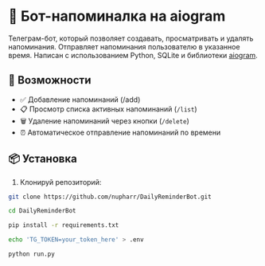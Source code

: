 # 🤖 Бот-напоминалка на aiogram

Телеграм-бот, который позволяет создавать, просматривать и удалять напоминания. Отправляет напоминания пользователю в указанное время. Написан с использованием Python, SQLite и библиотеки [aiogram](https://docs.aiogram.dev).

## 🚀 Возможности

- ✅ Добавление напоминаний (/add)
- 📋 Просмотр списка активных напоминаний (`/list`)
- 🗑 Удаление напоминаний через кнопки (`/delete`)
- ⏰ Автоматическое отправление напоминаний по времени

## 📦 Установка

1. Клонируй репозиторий:

```bash
git clone https://github.com/nupharr/DailyReminderBot.git

```

```bash
cd DailyReminderBot
```

```bash
pip install -r requirements.txt
```

```bash
echo 'TG_TOKEN=your_token_here' > .env
```

```bash
python run.py
```

